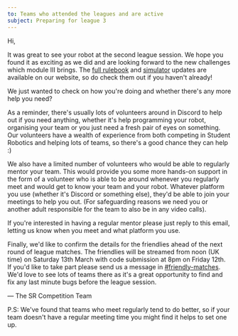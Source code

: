 ```yaml
---
to: Teams who attended the leagues and are active
subject: Preparing for league 3
---
```


Hi,

It was great to see your robot at the second league session. We hope you found
it as exciting as we did and are looking forward to the new challenges which
module Ⅲ brings. The [full rulebook][rulebook] and [simulator][simulator]
updates are available on our website, so do check them out if you haven't
already!

We just wanted to check on how you're doing and whether there's any more help
you need?

As a reminder, there's usually lots of volunteers around in Discord to help out
if you need anything, whether it's help programming your robot, organising your
team or you just need a fresh pair of eyes on something. Our volunteers have a
wealth of experience from both competing in Student Robotics and helping lots of
teams, so there's a good chance they can help :)

We also have a limited number of volunteers who would be able to regularly
mentor your team. This would provide you some more hands-on support in the form
of a volunteer who is able to be around whenever you regularly meet and would
get to know your team and your robot. Whatever platform you use (whether it's
Discord or something else), they'd be able to join your meetings to help you
out. (For safeguarding reasons we need you or another adult responsible for the
team to also be in any video calls).

If you're interested in having a regular mentor please just reply to this
email, letting us know when you meet and what platform you use.

Finally, we'd like to confirm the details for the friendlies ahead of the next
round of league matches. The friendlies will be streamed from noon (UK time) on
Saturday 13th March with code submission at 8pm on Friday 12th. If you'd like to
take part please send us a message in [#friendly-matches][friendly-matches].
We'd love to see lots of teams there as it's a great opportunity to find and fix
any last minute bugs before the league session.

— The SR Competition Team

P.S: We've found that teams who meet regularly tend to do better, so if your
team doesn't have a regular meeting time you might find it helps to set one up.

[rulebook]: https://studentrobotics.org/docs/rules/
[simulator]: https://studentrobotics.org/docs/simulator/
[friendly-matches]: https://discord.com/channels/775497131057741836/780326509738852402
